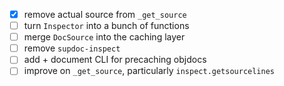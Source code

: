 - [x] remove actual source from `_get_source`
- [ ] turn `Inspector` into a bunch of functions
- [ ] merge `DocSource` into the caching layer
- [ ] remove `supdoc-inspect`
- [ ] add + document CLI for precaching objdocs
- [ ] improve on `_get_source`, particularly `inspect.getsourcelines`
